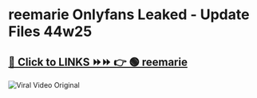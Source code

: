 
 # reemarie Onlyfans Leaked - Update Files 44w25

## <h2><a href="https://clipsfans.com/reemarie&ref=git">🔗 Click to LINKS ⏩⏩ 👉 🟢 reemarie </a></h2>

<a href="https://clipsfans.com/reemarie&ref=git" rel="nofollow" data-target="animated-image.originalLink"><img src="https://i.ibb.co.com/xMMVF88/686577567.gif" alt="Viral Video Original" style="max-width: 100%; display: inline-block;" data-target="animated-image.originalImage"></a>

